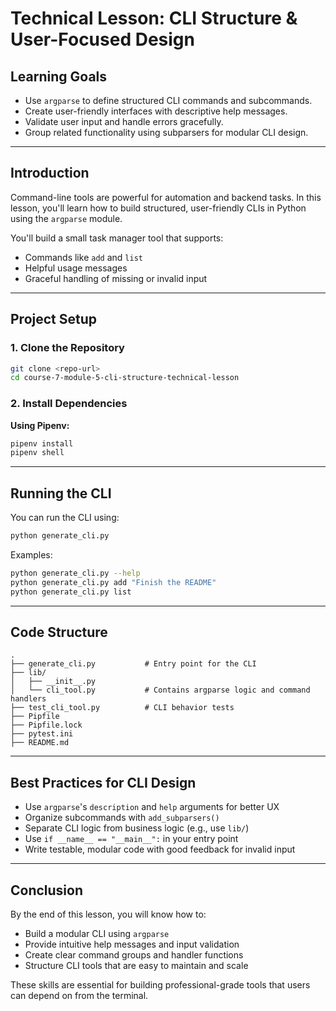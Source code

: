 # Technical Lesson: CLI Structure & User-Focused Design

## Learning Goals

- Use `argparse` to define structured CLI commands and subcommands.
- Create user-friendly interfaces with descriptive help messages.
- Validate user input and handle errors gracefully.
- Group related functionality using subparsers for modular CLI design.

---

## Introduction

Command-line tools are powerful for automation and backend tasks. In this lesson, you'll learn how to build structured, user-friendly CLIs in Python using the `argparse` module.

You'll build a small task manager tool that supports:

- Commands like `add` and `list`
- Helpful usage messages
- Graceful handling of missing or invalid input

---

## Project Setup

### 1. Clone the Repository

```bash
git clone <repo-url>
cd course-7-module-5-cli-structure-technical-lesson
```

### 2. Install Dependencies

**Using Pipenv:**
```bash
pipenv install
pipenv shell
```

---

## Running the CLI

You can run the CLI using:

```bash
python generate_cli.py
```

Examples:

```bash
python generate_cli.py --help
python generate_cli.py add "Finish the README"
python generate_cli.py list
```

---

## Code Structure

```
.
├── generate_cli.py           # Entry point for the CLI
├── lib/
│   ├── __init__.py
│   └── cli_tool.py           # Contains argparse logic and command handlers
├── test_cli_tool.py          # CLI behavior tests
├── Pipfile
├── Pipfile.lock
├── pytest.ini
├── README.md
```

---

## Best Practices for CLI Design

- Use `argparse`'s `description` and `help` arguments for better UX
- Organize subcommands with `add_subparsers()`
- Separate CLI logic from business logic (e.g., use `lib/`)
- Use `if __name__ == "__main__":` in your entry point
- Write testable, modular code with good feedback for invalid input

---

## Conclusion

By the end of this lesson, you will know how to:

- Build a modular CLI using `argparse`
- Provide intuitive help messages and input validation
- Create clear command groups and handler functions
- Structure CLI tools that are easy to maintain and scale

These skills are essential for building professional-grade tools that users can depend on from the terminal.
